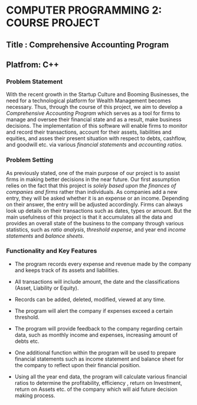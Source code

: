 # **COMPUTER PROGRAMMING 2: COURSE PROJECT**
## **Title : Comprehensive Accounting Program** 
## **Platfrom: C++**

### Problem Statement

 With the recent growth in the Startup Culture and Booming Businesses, the need for a technological platform for Wealth Management becomes necessary. Thus, through the course of this project, we aim to develop a *Comprehensive Accounting Program* which serves as a tool for firms to manage and oversee their financial state and as a result, make business decisions. The implementation of this software will enable firms to monitor and record their transactions, account for their assets, liabilities and equities, and asses their present situation with respect to debts, cashflow, and goodwill etc. via various *financial statements* and *accounting ratios.*

### Problem Setting

As previously stated, one of the main purpose of our project is to assist firms in making better decisions in the near future. Our first assumption relies on the fact that this project is *solely based upon the finances of companies and firms* rather than individuals. As companies add a new entry, they will be asked whether it is an expense or an income. Depending on their answer, the entry will be adjusted accordingly. Firms can always look up details on their transactions such as dates, types or amount. But the main usefulness of this project is that it accumulates all the data and provides an overall state of the business to the company through various statistics, such as *ratio analysis*, *threshold expense*, and year end *income statements* and *balance sheets*.


### Functionality and Key Features

- The program records every expense and revenue made by the company and keeps track of its assets and liabilities.

- All transactions will include amount, the date and the classifications (Asset, Liability or Equity).

- Records can be added, deleted, modified, viewed at any time.

- The program will alert the company if expenses exceed a certain threshold. 

- The program will provide feedback to the company regarding certain data, such as monthly income and expenses, increasing amount of debts etc.

- One additional function within the program will be used to prepare financial statements such as income statement and balance sheet for the company to reflect upon their financial position.

- Using all the year end data, the program  will calculate various financial ratios to determine the profitability, efficiency , return on Investment, return on Assets etc. of the company which will aid future decision making process.
